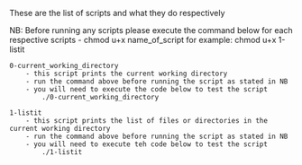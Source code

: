 These are the list of scripts and what they do respectively

NB: Before running any scripts please execute the command below for each respective scripts
	- chmod u+x name_of_script
		for example: chmod u+x 1-listit
	
	0-current_working_directory
		- this script prints the current working directory
		- run the command above before running the script as stated in NB
		- you will need to execute the code below to test the script
			./0-current_working_directory

	1-listit
		- this script prints the list of files or directories in the current working directory
		- run the command above before running the script as stated in NB
		- you will need to execute teh code below to test the script
			./1-listit

